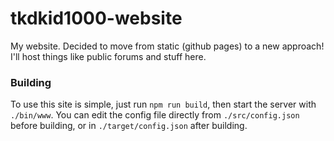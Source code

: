 # tkdkid1000-website
My website. Decided to move from static (github pages) to a new approach!
I'll host things like public forums and stuff here.

### Building
To use this site is simple, just run `npm run build`, then start the server with `./bin/www`.
You can edit the config file directly from `./src/config.json` before building, or in `./target/config.json` after building.
